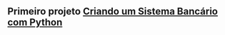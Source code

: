 ## Primeiro projeto [Criando um Sistema Bancário com Python](/Criando%20um%20Sistema%20Bancario%20com%20Python/banco.py)